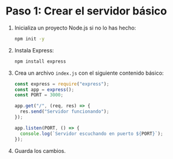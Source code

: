 # Paso 1: Crear el servidor básico

1. Inicializa un proyecto Node.js si no lo has hecho:
   ```bash
   npm init -y
   ```
2. Instala Express:
   ```bash
   npm install express
   ```
3. Crea un archivo `index.js` con el siguiente contenido básico:

   ```js
   const express = require("express");
   const app = express();
   const PORT = 3000;

   app.get("/", (req, res) => {
     res.send("Servidor funcionando");
   });

   app.listen(PORT, () => {
     console.log(`Servidor escuchando en puerto ${PORT}`);
   });
   ```

4. Guarda los cambios.
